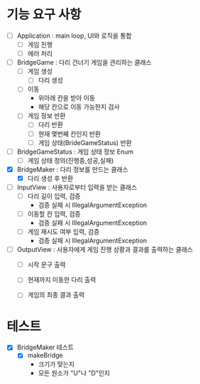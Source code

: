 # 기능 요구 사항
- [ ] Application : main loop, UI와 로직을 통합
  - [ ] 게임 진행
  - [ ] 에러 처리

- [ ] BridgeGame : 다리 건너기 게임을 관리하는 클래스
    - [ ] 게임 생성
        - [ ] 다리 생성
    - [ ] 이동
        - 위아래 칸을 받아 이동
        - 해당 칸으로 이동 가능한지 검사
    - [ ] 게임 정보 반환
        - [ ] 다리 반환
        - [ ] 현재 몇번째 칸인지 반환
        - [ ] 게임 상태(BrideGameStatus) 반환

- [ ] BridgeGameStatus : 게임 상태 정보 Enum
    - [ ] 게임 상태 정의(진행중,성공,실패)

- [x] BridgeMaker : 다리 정보를 만드는 클래스
    - [x] 다리 생성 후 반환

- [ ] InputView : 사용자로부터 입력을 받는 클래스
    - [ ] 다리 길이 입력, 검증
      - 검증 실패 시 IllegalArgumentException
    - [ ] 이동할 칸 입력, 검증
      - 검증 실패 시 IllegalArgumentException
    - [ ] 게임 재시도 여부 입력, 검증
      - 검증 실패 시 IllegalArgumentException

- [ ] OutputView : 사용자에게 게임 진행 상황과 결과를 출력하는 클래스
  - [ ] 시작 문구 출력
  - [ ] 현재까지 이동한 다리 출력
  - [ ] 게임의 최종 결과 출력


# 테스트
- [x] BridgeMaker 테스트
  - [x] makeBridge
    - 크기가 맞는지
    - 모든 원소가 "U"나 "D"인지